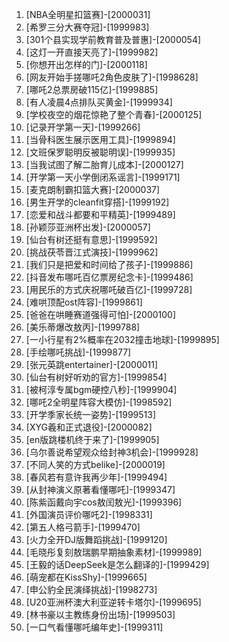 
1. [NBA全明星扣篮赛]-[2000031]
1. [希罗三分大赛夺冠]-[1999983]
1. [301个县实现学前教育普及普惠]-[2000054]
1. [这灯一开直接天亮了]-[1999982]
1. [你想开出怎样的门]-[2000118]
1. [网友开始手搓哪吒2角色皮肤了]-[1998628]
1. [哪吒2总票房破115亿]-[1999885]
1. [有人凌晨4点排队买黄金]-[1999934]
1. [学校夜空的烟花惊艳了整个青春]-[2000125]
1. [记录开学第一天]-[1999266]
1. [当骨科医生展示医用工具]-[1999894]
1. [文班保罗聪明反被聪明误]-[1999935]
1. [当我试图了解二胎育儿成本]-[2000127]
1. [开学第一天小学倒闭系谣言]-[1999171]
1. [麦克朗制霸扣篮大赛]-[2000037]
1. [男生开学的cleanfit穿搭]-[1999192]
1. [恋爱和战斗都要和平精英]-[1999489]
1. [孙颖莎亚洲杯出发]-[2000057]
1. [仙台有树还挺有意思]-[1999592]
1. [挑战茯苓晋江式演技]-[1999962]
1. [我们只是把爱和时间给了孩子]-[1999886]
1. [抖音发布哪吒百亿票房纪念卡]-[1999486]
1. [用民乐的方式庆祝哪吒破百亿]-[1999728]
1. [难哄顶配ost阵容]-[1999861]
1. [爸爸在哄睡赛道强得可怕]-[2000100]
1. [美乐蒂爆改敖丙]-[1999788]
1. [一小行星有2%概率在2032撞击地球]-[1999895]
1. [手绘哪吒挑战]-[1999877]
1. [张元英跳entertainer]-[2000011]
1. [仙台有树好听劝的官方]-[1999854]
1. [被柯淳专属bgm硬控八秒]-[1999904]
1. [哪吒2全明星阵容大模仿]-[1998592]
1. [开学季家长统一姿势]-[1999513]
1. [XYG羲和正式退役]-[2000082]
1. [en版跳楼机终于来了]-[1999905]
1. [乌尔善说希望观众给封神3机会]-[1999928]
1. [不同人笑的方式belike]-[2000019]
1. [春风若有意许我再少年]-[1999494]
1. [从封神演义原著看懂哪吒]-[1999347]
1. [陈紫函戴向宇cos敖闰敖光]-[1999396]
1. [外国演员评价哪吒2]-[1998331]
1. [第五人格弓箭手]-[1999470]
1. [火力全开DJ版舞蹈挑战]-[1999120]
1. [毛晓彤复刻敖瑞鹏早期抽象素材]-[1999989]
1. [王毅的话DeepSeek是怎么翻译的]-[1999429]
1. [萌宠都在KissShy]-[1999665]
1. [申公豹全民演绎挑战]-[1998273]
1. [U20亚洲杯澳大利亚逆转卡塔尔]-[1999695]
1. [林书豪以主教练身份出场]-[1999503]
1. [一口气看懂哪吒编年史]-[1999311]